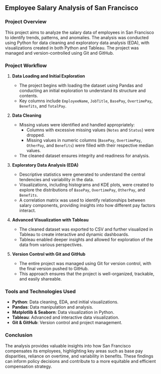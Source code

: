 
## **Employee Salary Analysis of San Francisco**

### **Project Overview**
This project aims to analyze the salary data of employees in San Francisco to identify trends, patterns, and anomalies. The analysis was conducted using Python for data cleaning and exploratory data analysis (EDA), with visualizations created in both Python and Tableau. The project was managed and version-controlled using Git and GitHub.

### **Project Workflow**

1. **Data Loading and Initial Exploration**
   - The project begins with loading the dataset using Pandas and conducting an initial exploration to understand its structure and contents.
   - Key columns include `EmployeeName`, `JobTitle`, `BasePay`, `OvertimePay`, `Benefits`, and `TotalPay`.

2. **Data Cleaning**
   - Missing values were identified and handled appropriately:
     - Columns with excessive missing values (`Notes` and `Status`) were dropped.
     - Missing values in numeric columns (`BasePay`, `OvertimePay`, `OtherPay`, and `Benefits`) were filled with their respective median values.
   - The cleaned dataset ensures integrity and readiness for analysis.

3. **Exploratory Data Analysis (EDA)**
   - Descriptive statistics were generated to understand the central tendencies and variability in the data.
   - Visualizations, including histograms and KDE plots, were created to explore the distributions of `BasePay`, `OvertimePay`, `OtherPay`, and `Benefits`.
   - A correlation matrix was used to identify relationships between salary components, providing insights into how different pay factors interact.

4. **Advanced Visualization with Tableau**
   - The cleaned dataset was exported to CSV and further visualized in Tableau to create interactive and dynamic dashboards.
   - Tableau enabled deeper insights and allowed for exploration of the data from various perspectives.

5. **Version Control with Git and GitHub**
   - The entire project was managed using Git for version control, with the final version pushed to GitHub.
   - This approach ensures that the project is well-organized, trackable, and easily shareable.

### **Tools and Technologies Used**
- **Python**: Data cleaning, EDA, and initial visualizations.
- **Pandas**: Data manipulation and analysis.
- **Matplotlib & Seaborn**: Data visualization in Python.
- **Tableau**: Advanced and interactive data visualization.
- **Git & GitHub**: Version control and project management.

### **Conclusion**
The analysis provides valuable insights into how San Francisco compensates its employees, highlighting key areas such as base pay disparities, reliance on overtime, and variability in benefits. These findings can inform policy decisions and contribute to a more equitable and efficient compensation strategy.

